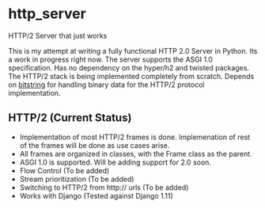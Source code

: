 # http_server
HTTP/2 Server that just works

This is my attempt at writing a fully functional HTTP 2.0 Server in Python. Its a work in progress right now.
The server supports the ASGI 1.0 specification. Has no dependency on the hyper/h2 and twisted packages.
The HTTP/2 stack is being implemented completely from scratch.
Depends on [bitstring](https://pythonhosted.org/bitstring/) for handling binary data for the HTTP/2 protocol implementation.

## HTTP/2 (Current Status)
- Implementation of most HTTP/2 frames is done. Implemenation of rest of the frames will be done as use cases arise.
- All frames are organized in classes, with the Frame class as the parent.
- ASGI 1.0 is supported. Will be adding support for 2.0 soon.
- Flow Control (To be added)
- Stream prioritization (To be added)
- Switching to HTTP/2 from http:// urls (To be added)
- Works with Django (Tested against Django 1.11)
